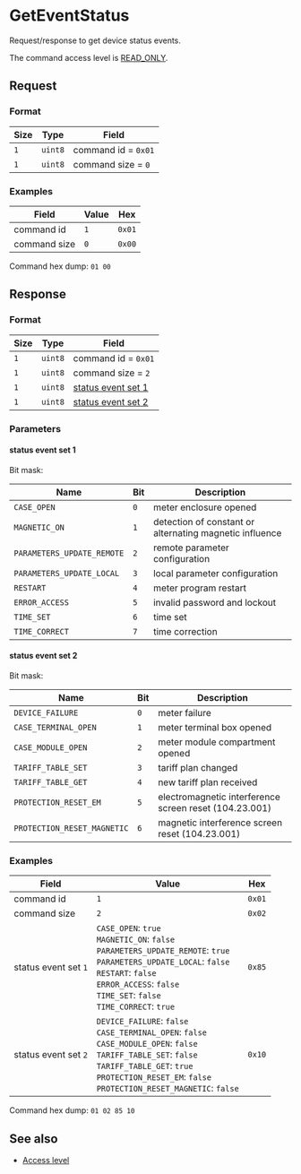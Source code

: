 # GetEventStatus

Request/response to get device status events.

The command access level is [READ_ONLY](../basics.md#command-access-level).


## Request

### Format

| Size | Type    | Field               |
| ---- | ------- | ------------------- |
| `1`  | `uint8` | command id = `0x01` |
| `1`  | `uint8` | command size = `0`  |

### Examples

| Field        | Value | Hex    |
| ------------ | ----- | ------ |
| command id   | `1`   | `0x01` |
| command size | `0`   | `0x00` |

Command hex dump: `01 00`


## Response

### Format

| Size | Type    | Field                                     |
| ---- | ------- | ----------------------------------------- |
| `1`  | `uint8` | command id = `0x01`                       |
| `1`  | `uint8` | command size = `2`                        |
| `1`  | `uint8` | [status event set 1](#status-event-set-1) |
| `1`  | `uint8` | [status event set 2](#status-event-set-2) |

### Parameters

#### status event set 1

Bit mask:

| Name                       | Bit | Description                                             |
| -------------------------- | --- | ------------------------------------------------------- |
| `CASE_OPEN`                | `0` | meter enclosure opened                                  |
| `MAGNETIC_ON`              | `1` | detection of constant or alternating magnetic influence |
| `PARAMETERS_UPDATE_REMOTE` | `2` | remote parameter configuration                          |
| `PARAMETERS_UPDATE_LOCAL`  | `3` | local parameter configuration                           |
| `RESTART`                  | `4` | meter program restart                                   |
| `ERROR_ACCESS`             | `5` | invalid password and lockout                            |
| `TIME_SET`                 | `6` | time set                                                |
| `TIME_CORRECT`             | `7` | time correction                                         |

#### status event set 2

Bit mask:

| Name                        | Bit | Description                                            |
| --------------------------- | --- | ------------------------------------------------------ |
| `DEVICE_FAILURE`            | `0` | meter failure                                          |
| `CASE_TERMINAL_OPEN`        | `1` | meter terminal box opened                              |
| `CASE_MODULE_OPEN`          | `2` | meter module compartment opened                        |
| `TARIFF_TABLE_SET`          | `3` | tariff plan changed                                    |
| `TARIFF_TABLE_GET`          | `4` | new tariff plan received                               |
| `PROTECTION_RESET_EM`       | `5` | electromagnetic interference screen reset (104.23.001) |
| `PROTECTION_RESET_MAGNETIC` | `6` | magnetic interference screen reset (104.23.001)        |

### Examples

| Field                | Value                                                                                                                                                                                                                            | Hex    |
| -------------------- | -------------------------------------------------------------------------------------------------------------------------------------------------------------------------------------------------------------------------------- | ------ |
| command id           | `1`                                                                                                                                                                                                                              | `0x01` |
| command size         | `2`                                                                                                                                                                                                                              | `0x02` |
| status event set `1` | `CASE_OPEN`: `true`<br>`MAGNETIC_ON`: `false`<br>`PARAMETERS_UPDATE_REMOTE`: `true`<br>`PARAMETERS_UPDATE_LOCAL`: `false`<br>`RESTART`: `false`<br>`ERROR_ACCESS`: `false`<br>`TIME_SET`: `false`<br>`TIME_CORRECT`: `true`      | `0x85` |
| status event set `2` | `DEVICE_FAILURE`: `false`<br>`CASE_TERMINAL_OPEN`: `false`<br>`CASE_MODULE_OPEN`: `false`<br>`TARIFF_TABLE_SET`: `false`<br>`TARIFF_TABLE_GET`: `true`<br>`PROTECTION_RESET_EM`: `false`<br>`PROTECTION_RESET_MAGNETIC`: `false` | `0x10` |

Command hex dump: `01 02 85 10`


## See also

* [Access level](../basics.md#command-access-level)
